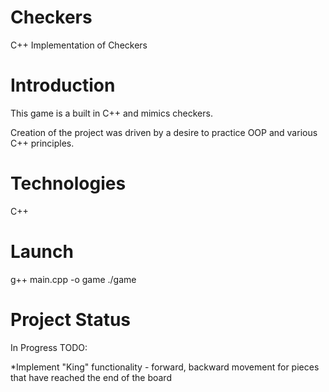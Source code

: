 # Checkers
C++ Implementation of Checkers

# Introduction
This game is a built in C++ and mimics checkers.

Creation of the project was driven by a desire to practice OOP and various C++ principles.

# Technologies

C++

# Launch

g++ main.cpp -o game
./game


# Project Status

In Progress
TODO:

*Implement "King" functionality - forward, backward movement for pieces that have reached the end of the board

